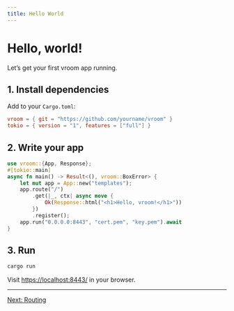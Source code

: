 ```yaml
---
title: Hello World
---
```


# Hello, world!

Let’s get your first vroom app running.

## 1. Install dependencies

Add to your `Cargo.toml`:

```toml
vroom = { git = "https://github.com/yourname/vroom" }
tokio = { version = "1", features = ["full"] }
```

## 2. Write your app

```rust
use vroom::{App, Response};
#[tokio::main]
async fn main() -> Result<(), vroom::BoxError> {
    let mut app = App::new("templates");
    app.route("/")
        .get(|_, ctx| async move {
            Ok(Response::html("<h1>Hello, vroom!</h1>"))
        })
        .register();
    app.run("0.0.0.0:8443", "cert.pem", "key.pem").await
}
```

## 3. Run

```bash
cargo run
```

Visit [https://localhost:8443/](https://localhost:8443/) in your browser.

---

[Next: Routing](02-routing.md)